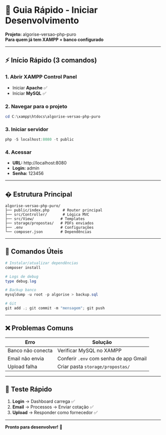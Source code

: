 # 🚀 Guia Rápido - Iniciar Desenvolvimento

**Projeto:** algorise-versao-php-puro  
**Para quem já tem XAMPP + banco configurado**

---

## ⚡ **Início Rápido (3 comandos)**

### **1. Abrir XAMPP Control Panel**
- Iniciar **Apache** ✅
- Iniciar **MySQL** ✅

### **2. Navegar para o projeto**
```powershell
cd C:\xampp\htdocs\algorise-versao-php-puro
```

### **3. Iniciar servidor**
```powershell
php -S localhost:8080 -t public
```

### **4. Acessar**
- **URL:** http://localhost:8080
- **Login:** admin  
- **Senha:** 123456

---

## � **Estrutura Principal**

```
algorise-versao-php-puro/
├── public/index.php      # Router principal
├── src/Controller/       # Lógica MVC
├── src/View/            # Templates
├── storage/propostas/   # PDFs enviados
├── .env                 # Configurações
└── composer.json        # Dependências
```

---

## 🔧 **Comandos Úteis**

```powershell
# Instalar/atualizar dependências
composer install

# Logs de debug
type debug.log

# Backup banco
mysqldump -u root -p algorise > backup.sql

# Git
git add .; git commit -m "mensagem"; git push
```

---

## ❌ **Problemas Comuns**

| Erro | Solução |
|------|---------|
| Banco não conecta | Verificar MySQL no XAMPP |
| Email não envia | Conferir `.env` com senha de app Gmail |
| Upload falha | Criar pasta `storage/propostas/` |

---

## 🧪 **Teste Rápido**

1. **Login** → Dashboard carrega ✅
2. **Email** → Processos → Enviar cotação ✅  
3. **Upload** → Responder como fornecedor ✅

---

**Pronto para desenvolver!** 🎯